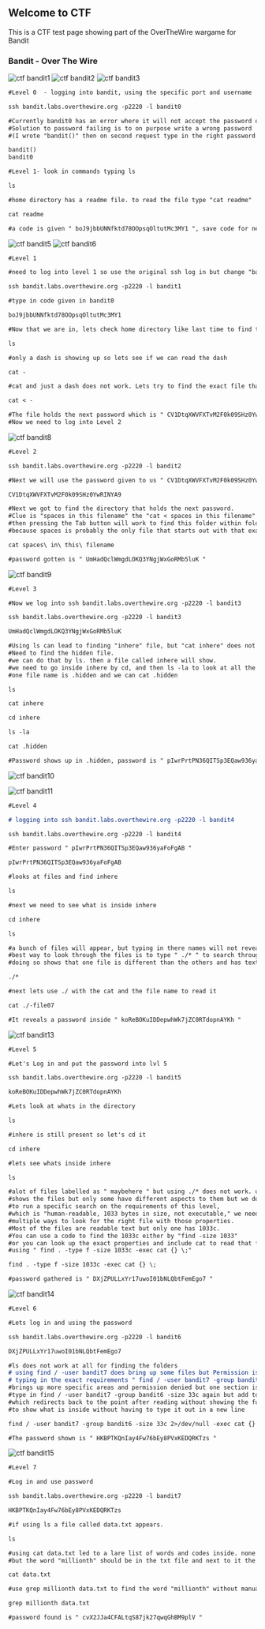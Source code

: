 ## Welcome to CTF
This is a CTF test page showing part of the OverTheWire wargame for Bandit
### Bandit - Over The Wire

![ctf bandit1](https://user-images.githubusercontent.com/31230311/29692047-0d87b38a-88fc-11e7-9f6c-3f2a089a0254.png)
![ctf bandit2](https://user-images.githubusercontent.com/31230311/29692098-4d175c80-88fc-11e7-9d98-a8cb2a05dfd4.png)
![ctf bandit3](https://user-images.githubusercontent.com/31230311/29692125-7ce84df2-88fc-11e7-84ad-130f6426cd3f.png)


```markdown
#Level 0  - logging into bandit, using the specific port and username

ssh bandit.labs.overthewire.org -p2220 -l bandit0

#Currently bandit0 has an error where it will not accept the password on first try
#Solution to password failing is to on purpose write a wrong password 
#(I wrote "bandit()" then on second request type in the right password "bandit0"

bandit()
bandit0

#Level 1- look in commands typing ls

ls

#home directory has a readme file. to read the file type "cat readme"

cat readme

#a code is given " boJ9jbbUNNfktd78OOpsqOltutMc3MY1 ", save code for next part of level
```

![ctf bandit5](https://user-images.githubusercontent.com/31230311/29692200-d0611a2c-88fc-11e7-8124-a4317bd90973.png)
![ctf bandit6](https://user-images.githubusercontent.com/31230311/29692227-ee0e678c-88fc-11e7-8997-565fc239bf28.png)


```markdown
#Level 1

#need to log into level 1 so use the original ssh log in but change "bandit0" to "bandit1" 

ssh bandit.labs.overthewire.org -p2220 -l bandit1

#type in code given in bandit0

boJ9jbbUNNfktd78OOpsqOltutMc3MY1

#Now that we are in, lets check home directory like last time to find the next password

ls

#only a dash is showing up so lets see if we can read the dash

cat -

#cat and just a dash does not work. Lets try to find the exact file that - is holding

cat < -

#The file holds the next password which is " CV1DtqXWVFXTvM2F0k09SHz0YwRINYA9 "
#Now we need to log into Level 2
```

![ctf bandit8](https://user-images.githubusercontent.com/31230311/29692276-2a89113a-88fd-11e7-9adc-9ad0c11f6d72.png)


```markdown
#Level 2

ssh bandit.labs.overthewire.org -p2220 -l bandit2

#Next we will use the password given to us " CV1DtqXWVFXTvM2F0k09SHz0YwRINYA9 "

CV1DtqXWVFXTvM2F0k09SHz0YwRINYA9

#Next we got to find the directory that holds the next password. 
#Clue is "spaces in this filename" the "cat < spaces in this filename" will not work but typing in "cat spa " 
#then pressing the Tab button will work to find this folder within folders file 
#because spaces is probably the only file that starts out with that exact name

cat spaces\ in\ this\ filename

#password gotten is " UmHadQclWmgdLOKQ3YNgjWxGoRMb5luK "
```

![ctf bandit9](https://user-images.githubusercontent.com/31230311/29692342-79349e12-88fd-11e7-8198-a0604a37ffd2.png)


```markdown
#Level 3 

#Now we log into ssh bandit.labs.overthewire.org -p2220 -l bandit3

ssh bandit.labs.overthewire.org -p2220 -l bandit3

UmHadQclWmgdLOKQ3YNgjWxGoRMb5luK

#Using ls can lead to finding "inhere" file, but "cat inhere" does not work in showing what is inside. 
#Need to find the hidden file. 
#we can do that by ls. then a file called inhere will show. 
#we need to go inside inhere by cd, and then ls -la to look at all the files and their names inside. 
#one file name is .hidden and we can cat .hidden

ls

cat inhere

cd inhere

ls -la

cat .hidden

#Password shows up in .hidden, password is " pIwrPrtPN36QITSp3EQaw936yaFoFgAB "
```
![ctf bandit10](https://user-images.githubusercontent.com/31230311/29692377-a42b3194-88fd-11e7-89a3-811f50218dc6.png)

![ctf bandit11](https://user-images.githubusercontent.com/31230311/29692386-b69c9714-88fd-11e7-926a-695e37c7ba0e.png)


```markdown
#Level 4

# logging into ssh bandit.labs.overthewire.org -p2220 -l bandit4

ssh bandit.labs.overthewire.org -p2220 -l bandit4

#Enter password " pIwrPrtPN36QITSp3EQaw936yaFoFgAB "

pIwrPrtPN36QITSp3EQaw936yaFoFgAB

#looks at files and find inhere

ls

#next we need to see what is inside inhere

cd inhere

ls

#a bunch of files will appear, but typing in there names will not reveal anything if using cat
#best way to look through the files is to type " ./* " to search through them, 
#doing so shows that one file is different than the others and has text

./*

#next lets use ./ with the cat and the file name to read it 

cat ./-file07

#It reveals a password inside " koReBOKuIDDepwhWk7jZC0RTdopnAYKh "
```

![ctf bandit13](https://user-images.githubusercontent.com/31230311/29692419-e4673bea-88fd-11e7-85a3-9b31e754de68.png)


```markdown
#Level 5

#Let's Log in and put the password into lvl 5

ssh bandit.labs.overthewire.org -p2220 -l bandit5

koReBOKuIDDepwhWk7jZC0RTdopnAYKh

#Lets look at whats in the directory

ls

#inhere is still present so let's cd it

cd inhere

#lets see whats inside inhere

ls

#alot of files labelled as " maybehere " but using ./* does not work. using find ./* 
#shows the files but only some have different aspects to them but we do not see what meets the requirement of this level.
#to run a specific search on the requirements of this level, 
#which is "human-readable, 1033 bytes in size, not executable," we need to run a specific search
#multiple ways to look for the right file with those properties. 
#Most of the files are readable text but only one has 1033c. 
#You can use a code to find the 1033c either by "find -size 1033" 
#or you can look up the exact properties and include cat to read that file at the end 
#using " find . -type f -size 1033c -exec cat {} \;"

find . -type f -size 1033c -exec cat {} \;

#password gathered is " DXjZPULLxYr17uwoI01bNLQbtFemEgo7 "
```

![ctf bandit14](https://user-images.githubusercontent.com/31230311/29692430-fa0ac142-88fd-11e7-9b4e-59238f143c32.png)


```markdown
#Level 6

#Lets log in and using the password

ssh bandit.labs.overthewire.org -p2220 -l bandit6

DXjZPULLxYr17uwoI01bNLQbtFemEgo7

#ls does not work at all for finding the folders
# using find / -user bandit7 does bring up some files but Permission is denied
# typing in the exact requirements " find / -user bandit7 -group bandit6 -size 33c " 
#brings up more specific areas and permission denied but one section is not denied.
#type in find / -user bandit7 -group bandit6 -size 33c again but add to the end " 2>/dev/null/" 
#which redirects back to the point after reading without showing the full out put of the other files, and " cat {} \; " 
#to show what is inside without having to type it out in a new line

find / -user bandit7 -group bandit6 -size 33c 2>/dev/null -exec cat {} \;

#The password shown is " HKBPTKQnIay4Fw76bEy8PVxKEDQRKTzs "
```

![ctf bandit15](https://user-images.githubusercontent.com/31230311/29692442-08be56ae-88fe-11e7-9aec-fc87d9c54eaa.png)


```markdown
#Level 7

#Log in and use password

ssh bandit.labs.overthewire.org -p2220 -l bandit7

HKBPTKQnIay4Fw76bEy8PVxKEDQRKTzs

#if using ls a file called data.txt appears. 

ls

#using cat data.txt led to a lare list of words and codes inside. none in order, 
#but the word "millionth" should be in the txt file and next to it the password.

cat data.txt

#use grep millionth data.txt to find the word "millionth" without manually scrolling through the txt file.

grep millionth data.txt

#password found is " cvX2JJa4CFALtqS87jk27qwqGhBM9plV "
```
